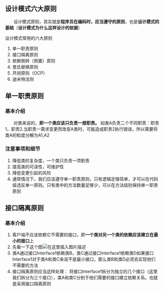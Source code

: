 ## 设计模式六大原则
&nbsp;&nbsp;&nbsp;&nbsp;&nbsp;&nbsp;&nbsp;设计模式原则，其实就是**程序员在编码时，应当遵守的原则**，也是**设计模式的基础**（**设计模式为什么这样设计的依据**）

设计模式常用的六大原则
1. 单一职责原则
2. 接口隔离原则
3. 依赖倒转（倒置）原则
4. 里氏替换原则
5. 开闭原则（OCP）
6. 迪米特法则

## 单一职责原则
### 基本介绍
&nbsp;&nbsp;&nbsp;&nbsp;&nbsp;&nbsp;&nbsp;对类来说的，**即一个类应该只负责一想职责。** 如类A负责二个不同职责：职责1，职责2.当职责一需求变更而改变A类时，可能造成职责2执行错误，所以需要将类A的粒度分解为A1,A2
### 注意事项和细节
1. 降低类的复杂度，一个类只负责一项职责
2. 提高类的可读性，可维护性
3. 降低变更引起的风险
4. 通常情况下，我们应该遵守单一职责原则，只有逻辑足够简单，才可以在代码级违反单一原则。只有类中的方法数量足够少，可以在方法级别保持单一职责原则
## 接口隔离原则
### 基本介绍
1. 客户端不应该依赖它不需要的接口，即**一个类对另一个类的依赖应该建立在最小的接口**上
2. 先看一下这个图![在这里插入图片描述](https://img-blog.csdnimg.cn/20200525155425405.png?x-oss-process=image/watermark,type_ZmFuZ3poZW5naGVpdGk,shadow_10,text_aHR0cHM6Ly9ibG9nLmNzZG4ubmV0L2FiZWxldGhhbg==,size_16,color_FFFFFF,t_70)
3. 类A通过接口Interface1依赖类B，类C通过接口Interface1依赖类D如果接口Interface1对于类A和类C来说不是最小接口，那么类B和类D必须去实现他们不需要的方法
4. 接口隔离原则应当这样处理：
将接口Interface1拆分为独立的几个接口（这里我们拆分为三个接口），类A和类C分别于他们需要的接口建立依赖关系。也就是采用接口隔离原则